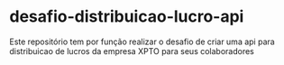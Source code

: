 # desafio-distribuicao-lucro-api
Este repositório tem por função realizar o desafio de criar uma api para distribuicao de lucros da empresa XPTO para seus colaboradores
